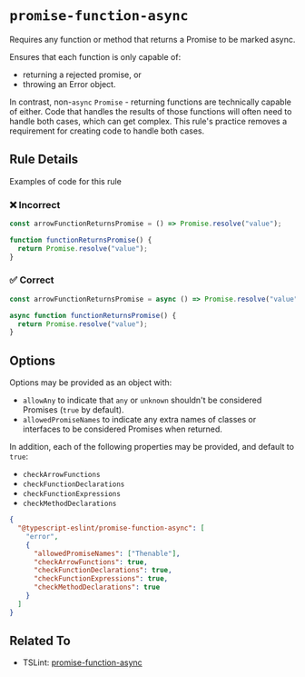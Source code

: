 # `promise-function-async`

Requires any function or method that returns a Promise to be marked async.

Ensures that each function is only capable of:

- returning a rejected promise, or
- throwing an Error object.

In contrast, non-`async` `Promise` - returning functions are technically capable of either.
Code that handles the results of those functions will often need to handle both cases, which can get complex.
This rule's practice removes a requirement for creating code to handle both cases.

## Rule Details

Examples of code for this rule

<!--tabs-->

### ❌ Incorrect

```ts
const arrowFunctionReturnsPromise = () => Promise.resolve("value");

function functionReturnsPromise() {
  return Promise.resolve("value");
}
```

### ✅ Correct

```ts
const arrowFunctionReturnsPromise = async () => Promise.resolve("value");

async function functionReturnsPromise() {
  return Promise.resolve("value");
}
```

## Options

Options may be provided as an object with:

- `allowAny` to indicate that `any` or `unknown` shouldn't be considered Promises (`true` by default).
- `allowedPromiseNames` to indicate any extra names of classes or interfaces to be considered Promises when returned.

In addition, each of the following properties may be provided, and default to `true`:

- `checkArrowFunctions`
- `checkFunctionDeclarations`
- `checkFunctionExpressions`
- `checkMethodDeclarations`

```json
{
  "@typescript-eslint/promise-function-async": [
    "error",
    {
      "allowedPromiseNames": ["Thenable"],
      "checkArrowFunctions": true,
      "checkFunctionDeclarations": true,
      "checkFunctionExpressions": true,
      "checkMethodDeclarations": true
    }
  ]
}
```

## Related To

- TSLint: [promise-function-async](https://palantir.github.io/tslint/rules/promise-function-async)
